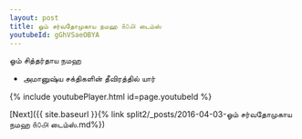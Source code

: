 ```yaml
---
layout: post
title: ஓம் சர்வதோமுகாய நமஹ ௧௦௮ டைம்ஸ்
youtubeId: gGhVSaeOBYA
---
```

 
 
 ஓம் சித்தர்தாய நமஹ  
 
 -  அமானுஷ்ய சக்திகளின் தீவிரத்தில் யார் 
 
  
 
  
 
 
 
 
 
 


{% include youtubePlayer.html id=page.youtubeId %}
 
[Next]({{ site.baseurl }}{% link  split2/_posts/2016-04-03-ஓம் சர்வதோமுகாய நமஹ ௧௦௮ டைம்ஸ்.md%})
 

